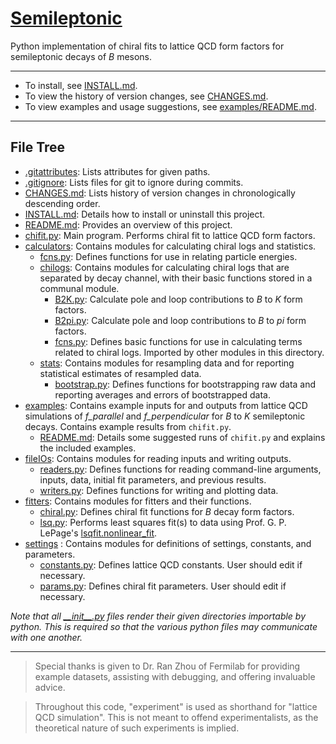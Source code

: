 <!---
  Created by Zechariah Gelzer (University of Iowa) on 2015-03-30.
  Copyright (C) 2015 Zechariah Gelzer.
 
  This program is free software: you can redistribute it and/or modify it under
  the terms of the GNU General Public License as published by the Free Software
  Foundation, either version 3 of the License, or any later version (see
  <http://www.gnu.org/licenses/>).
 
  This program is distributed in the hope that it will be useful, but WITHOUT
  ANY WARRANTY; without even the implied warranty of MERCHANTABILITY or FITNESS
  FOR A PARTICULAR PURPOSE. See the GNU General Public License for more details.
-->

[Semileptonic](https://github.com/zgelzer/semileptonic)
=======================================================

Python implementation of chiral fits to lattice QCD form factors for
semileptonic decays of *B* mesons.

---

+ To install, see [INSTALL.md](INSTALL.md).
+ To view the history of version changes, see [CHANGES.md](CHANGES.md).
+ To view examples and usage suggestions, see
  [examples/README.md](examples/README.md).

---

File Tree
---------

+ [.gitattributes](.gitattributes): Lists attributes for given paths.
+ [.gitignore](.gitignore): Lists files for git to ignore during commits.
+ [CHANGES.md](CHANGES.md): Lists history of version changes in chronologically
  descending order.
+ [INSTALL.md](INSTALL.md): Details how to install or uninstall this project.
+ [README.md](README.md): Provides an overview of this project.
+ [chifit.py](chifit.py): Main program. Performs chiral fit to lattice QCD form
  factors.
+ [calculators](calculators): Contains modules for calculating chiral logs and
  statistics.
  + [fcns.py](calculators/fcns.py): Defines functions for use in relating
    particle energies.
  + [chilogs](calculators/chilogs): Contains modules for calculating chiral logs
    that are separated by decay channel, with their basic functions stored in a
    communal module.
    + [B2K.py](calculators/chilogs/B2K.py): Calculate pole and loop
      contributions to *B* to *K* form factors.
    + [B2pi.py](calculators/chilogs/B2pi.py): Calculate pole and loop
      contributions to *B* to *pi* form factors.
    + [fcns.py](calculators/chilogs/fcns.py): Defines basic functions for use in
      calculating terms related to chiral logs. Imported by other modules in
      this directory.
  + [stats](calculators/stats): Contains modules for resampling data and for
    reporting statistical estimates of resampled data.
    + [bootstrap.py](calculators/stats/bootstrap.py): Defines functions for
      bootstrapping raw data and reporting averages and errors of bootstrapped
      data.
+ [examples](examples): Contains example inputs for and outputs from lattice QCD
  simulations of *f_parallel* and *f_perpendicular* for *B* to *K* semileptonic
  decays. Contains example results from `chifit.py`.
  + [README.md](examples/README.md): Details some suggested runs of `chifit.py`
    and explains the included examples.
+ [fileIOs](fileIOs): Contains modules for reading inputs and writing outputs.
  + [readers.py](fileIOs/readers.py): Defines functions for reading command-line
    arguments, inputs, data, initial fit parameters, and previous results.
  + [writers.py](fileIOs/writers.py): Defines functions for writing and plotting
    data.
+ [fitters](fitters): Contains modules for fitters and their functions.
  + [chiral.py](fitters/chiral.py): Defines chiral fit functions for *B* decay
    form factors.
  + [lsq.py](fitters/lsq.py): Performs least squares fit(s) to data using Prof.
    G. P. LePage's [lsqfit.nonlinear_fit](https://github.com/gplepage/lsqfit).
+ [settings](settings) : Contains modules for definitions of settings,
  constants, and parameters.
  + [constants.py](settings/constants.py): Defines lattice QCD constants. User
    should edit if necessary.
  + [params.py](settings/params.py): Defines chiral fit parameters. User should
    edit if necessary.

*Note that all [\_\_init\_\_.py](__init__.py) files render their given
directories importable by python. This is required so that the various python
files may communicate with one another.*

---

> Special thanks is given to Dr. Ran Zhou of Fermilab for providing example
> datasets, assisting with debugging, and offering invaluable advice.

> Throughout this code, "experiment" is used as shorthand for
> "lattice QCD simulation". This is not meant to offend experimentalists, as
> the theoretical nature of such experiments is implied.
